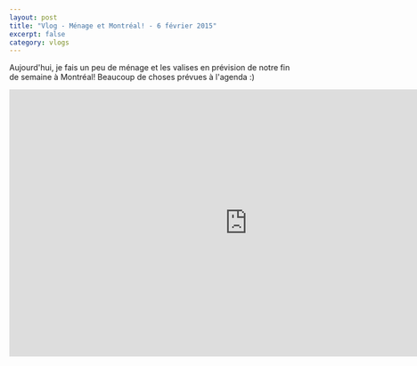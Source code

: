 ```yaml
---
layout: post
title: "Vlog - Ménage et Montréal! - 6 février 2015"
excerpt: false
category: vlogs
---
```


Aujourd'hui, je fais un peu de ménage et les valises en prévision de notre fin de semaine à Montréal! Beaucoup de choses prévues à l'agenda :) 

<iframe width="853" height="480" src="https://www.youtube.com/embed/8kHAjoTxQK0" frameborder="0" allowfullscreen></iframe>
